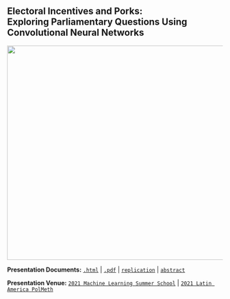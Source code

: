 ## Electoral Incentives and Porks: <br> Exploring Parliamentary Questions Using Convolutional Neural Networks <br />  



<p align="center">
  <img width="700" height="500" src="https://raw.githack.com/davidycliao/elp/main/paper/Electoral_Incentives_and_Porks.png" >
</p>




**Presentation Documents:** [`.html`](https://raw.githack.com/davidycliao/elp/main/slides/slides.html#1) | [`.pdf`](https://raw.githack.com/davidycliao/elp/main/slides/slides.pdf) | [`replication`](https://github.com/davidycliao/PorkCNN) | [`abstract`](https://raw.githack.com/davidycliao/elp/main/paper/abstract.pdf)


**Presentation Venue:** [`2021 Machine Learning Summer School`](http://ai.ntu.edu.tw/mlss2021/) | [`2021 Latin America PolMeth`](https://docs.google.com/document/d/1IVoHIswSK_iGrF0i71uvQWWBm_rNmKH1qZH-FXxY4KQ/edit) 
